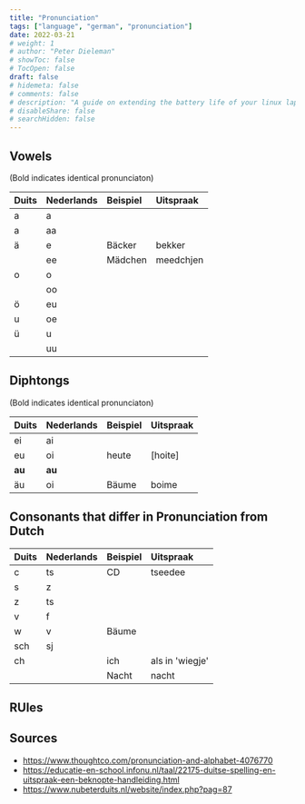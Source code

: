 ```yaml
---
title: "Pronunciation"
tags: ["language", "german", "pronunciation"]
date: 2022-03-21
# weight: 1
# author: "Peter Dieleman"
# showToc: false
# TocOpen: false
draft: false
# hidemeta: false
# comments: false
# description: "A guide on extending the battery life of your linux laptop"
# disableShare: false
# searchHidden: false
---
```


## Vowels

(Bold indicates identical pronunciaton)

| Duits | Nederlands | Beispiel | Uitspraak |
| :---- | :--------- | :------- | :-------- |
| a     | a          |          |           |
| a     | aa         |          |           |
| ä     | e          | Bäcker   | bekker    |
|       | ee         | Mädchen  | meedchjen |
| o     | o          |          |           |
|       | oo         |          |           |
| ö     | eu         |          |           |
| u     | oe         |          |           |
| ü     | u          |          |           |
|       | uu         |          |           |

## Diphtongs

(Bold indicates identical pronunciaton)

| Duits  | Nederlands | Beispiel | Uitspraak |
| :----- | :--------- | :------- | :-------- |
| ei     | ai         |          |           |
| eu     | oi         | heute    | [hoite]   |
| **au** | **au**     |          |           |
| äu     | oi         | Bäume    | boime     |

## Consonants that differ in Pronunciation from Dutch


| Duits | Nederlands | Beispiel | Uitspraak       |
| :---- | :--------- | :------- | :-------------- |
| c     | ts         | CD       | tseedee         |
| s     | z          |          |                 |
| z     | ts         |          |                 |
| v     | f          |          |                 |
| w     | v          | Bäume    |                 |
| sch   | sj         |          |                 |
| ch    |            | ich      | als in 'wiegje' |
|       |            | Nacht    | nacht           |


## RUles

## Sources

- <https://www.thoughtco.com/pronunciation-and-alphabet-4076770>
- <https://educatie-en-school.infonu.nl/taal/22175-duitse-spelling-en-uitspraak-een-beknopte-handleiding.html>
- <https://www.nubeterduits.nl/website/index.php?pag=87>